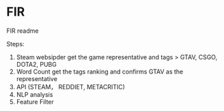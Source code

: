 # FIR
 FIR readme

Steps:
1. Steam websipder get the game representative and tags > GTAV, CSGO, DOTA2, PUBG
2. Word Count get the tags ranking and confirms GTAV as the representative
3. API (STEAM， REDDIET, METACRITIC)
4. NLP analysis
5. Feature Filter